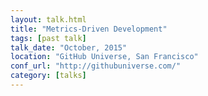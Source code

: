 ```yaml
---
layout: talk.html
title: "Metrics-Driven Development"
tags: [past talk]
talk_date: "October, 2015"
location: "GitHub Universe, San Francisco"
conf_url: "http://githubuniverse.com/"
category: [talks]
---
```

